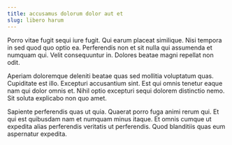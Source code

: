 ```yaml
---
title: accusamus dolorum dolor aut et
slug: libero harum
---
```


Porro vitae fugit sequi iure fugit. Qui earum placeat similique. Nisi tempora in sed quod quo optio ea. Perferendis non et sit nulla qui assumenda et numquam qui. Velit consequuntur in. Dolores beatae magni repellat non odit.

Aperiam doloremque deleniti beatae quas sed mollitia voluptatum quas. Cupiditate est illo. Excepturi accusantium sint. Est qui omnis tenetur eaque nam qui dolor omnis et. Nihil optio excepturi sequi dolorem distinctio nemo. Sit soluta explicabo non quo amet.

Sapiente perferendis quas ut quia. Quaerat porro fuga animi rerum qui. Et qui est quibusdam nam et numquam minus itaque. Et omnis cumque ut expedita alias perferendis veritatis ut perferendis. Quod blanditiis quas eum aspernatur expedita.
